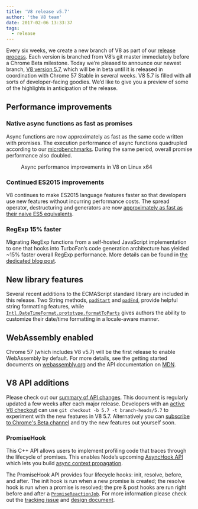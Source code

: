 ```yaml
---
title: 'V8 release v5.7'
author: 'the V8 team'
date: 2017-02-06 13:33:37
tags:
  - release
---
```

Every six weeks, we create a new branch of V8 as part of our [release process](/docs/release-process). Each version is branched from V8’s git master immediately before a Chrome Beta milestone. Today we’re pleased to announce our newest branch, [V8 version 5.7](https://chromium.googlesource.com/v8/v8.git/+log/branch-heads/5.7), which will be in beta until it is released in coordination with Chrome 57 Stable in several weeks. V8 5.7 is filled with all sorts of developer-facing goodies. We’d like to give you a preview of some of the highlights in anticipation of the release.

## Performance improvements

### Native async functions as fast as promises

Async functions are now approximately as fast as the same code written with promises. The execution performance of async functions quadrupled according to our [microbenchmarks](https://codereview.chromium.org/2577393002). During the same period, overall promise performance also doubled.

<figure>
  <img src="/_img/v8-release-57/async.png" intrinsicsize="1200x742" alt="">
  <figcaption>Async performance improvements in V8 on Linux x64</figcaption>
</figure>

### Continued ES2015 improvements

V8 continues to make ES2015 language features faster so that developers use new features without incurring performance costs. The spread operator, destructuring and generators are now [approximately as fast as their naive ES5 equivalents](https://fhinkel.github.io/six-speed/).

### RegExp 15% faster

Migrating RegExp functions from a self-hosted JavaScript implementation to one that hooks into TurboFan’s code generation architecture has yielded ~15% faster overall RegExp performance. More details can be found in [the dedicated blog post](/blog/speeding-up-regular-expressions).

## New library features

Several recent additions to the ECMAScript standard library are included in this release. Two String methods, [`padStart`](https://developer.mozilla.org/en-US/docs/Web/JavaScript/Reference/Global_Objects/String/padStart) and [`padEnd`](https://developer.mozilla.org/en-US/docs/Web/JavaScript/Reference/Global_Objects/String/padEnd), provide helpful string formatting features, while [`Intl.DateTimeFormat.prototype.formatToParts`](https://developer.mozilla.org/en-US/docs/Web/JavaScript/Reference/Global_Objects/DateTimeFormat/formatToParts) gives authors the ability to customize their date/time formatting in a locale-aware manner.

## WebAssembly enabled

Chrome 57 (which includes V8 v5.7) will be the first release to enable WebAssembly by default. For more details, see the getting started documents on [webassembly.org](http://webassembly.org/) and the API documentation on [MDN](https://developer.mozilla.org/en-US/docs/WebAssembly/API).

## V8 API additions

Please check out our [summary of API changes](http://bit.ly/v8-api-changes). This document is regularly updated a few weeks after each major release.
Developers with an [active V8 checkout](/docs/source-code#using-git) can use `git checkout -b 5.7 -t branch-heads/5.7` to experiment with the new features in V8 5.7. Alternatively you can [subscribe to Chrome's Beta channel](https://www.google.com/chrome/browser/beta.html) and try the new features out yourself soon.

### PromiseHook

This C++ API allows users to implement profiling code that traces through the lifecycle of promises. This enables Node’s upcoming [AsyncHook API](https://github.com/nodejs/node-eps/pull/18) which lets you build [async context propagation](https://docs.google.com/document/d/1tlQ0R6wQFGqCS5KeIw0ddoLbaSYx6aU7vyXOkv-wvlM/edit#).

The PromiseHook API provides four lifecycle hooks: init, resolve, before, and after. The init hook is run when a new promise is created; the resolve hook is run when a promise is resolved; the pre & post hooks are run right before and after a [`PromiseReactionJob`](https://tc39.github.io/ecma262/#sec-promisereactionjob). For more information please check out the [tracking issue](https://bugs.chromium.org/p/v8/issues/detail?id=4643) and [design document](https://docs.google.com/document/d/1rda3yKGHimKIhg5YeoAmCOtyURgsbTH_qaYR79FELlk/edit).
